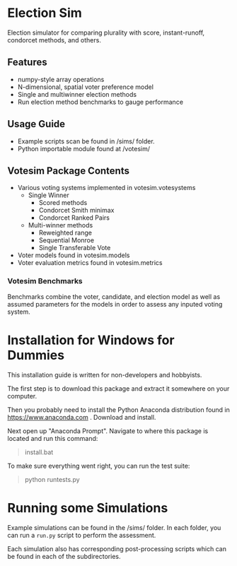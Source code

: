 # Election Sim

Election simulator for comparing plurality with score, instant-runoff, 
condorcet methods, and others. 

## Features
- numpy-style array operations
- N-dimensional, spatial voter preference model
- Single and multiwinner election methods
- Run election method benchmarks to gauge performance


## Usage Guide
- Example scripts scan be found in /sims/ folder.
- Python importable module found at /votesim/


## Votesim Package Contents
- Various voting systems implemented in votesim.votesystems
    - Single Winner
         - Scored methods
         - Condorcet Smith minimax
         - Condorcet Ranked Pairs
    - Multi-winner methods
         - Reweighted range
         - Sequential Monroe
         - Single Transferable Vote
- Voter models found in votesim.models
- Voter evaluation metrics found in votesim.metrics

### Votesim Benchmarks

Benchmarks combine the voter, candidate, and election model
as well as assumed parameters for the models in order to assess
any inputed voting system. 

# Installation for Windows for Dummies

This installation guide is written for non-developers and hobbyists. 

The first step is to download this package and extract it somewhere 
on your computer. 

Then you probably need to install the Python Anaconda
distribution found in https://www.anaconda.com . Download and install. 


Next open up "Anaconda Prompt". Navigate to where this package is located 
and run this command:

> install.bat

To make sure everything went right, you can run the test suite:

> python runtests.py

# Running some Simulations

Example simulations can be found in the /sims/ folder. In each folder, 
you can run a `run.py` script to perform the assessment. 


Each simulation also has corresponding post-processing scripts which can 
be found in each of the subdirectories. 
